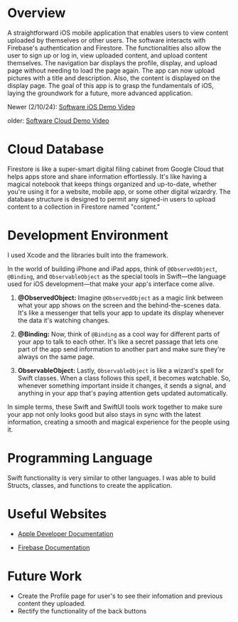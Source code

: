 # Overview

A straightforward iOS mobile application that enables users to view content uploaded by themselves or other users. 
The software interacts with Firebase's authentication and Firestore. 
The functionalities also allow the user to sign up or log in, view uploaded content, and upload content themselves.
The navigation bar displays the profile, display, and upload page without needing to load the page again.
The app can now upload pictures with a title and description. Also, the content is displayed on the display page.
The goal of this app is to grasp the fundamentals of iOS, laying the groundwork for a future, more advanced application.

Newer (2/10/24):
[Software iOS Demo Video](https://youtu.be/mWm6fLMwaHY)


older:
[Software Cloud Demo Video](https://www.youtube.com/watch?v=NsftkmrsIvc)

# Cloud Database

Firestore is like a super-smart digital filing cabinet from Google Cloud that helps apps store and share information effortlessly. 
It's like having a magical notebook that keeps things organized and up-to-date, whether you're using it for a website, mobile app, or some other digital wizardry.
The database structure is designed to permit any signed-in users to upload content to a collection in Firestore named "content."


# Development Environment

I used Xcode and the libraries built into the framework.

In the world of building iPhone and iPad apps, think of `@ObservedObject`, `@Binding`, and `ObservableObject` 
as the special tools in Swift—the language used for iOS development—that make your app's interface come alive.

1. **@ObservedObject:**
   Imagine `@ObservedObject` as a magic link between what your app shows on the screen and the behind-the-scenes data.
   It's like a messenger that tells your app to update its display whenever the data it's watching changes.

3. **@Binding:**
   Now, think of `@Binding` as a cool way for different parts of your app to talk to each other.
   It's like a secret passage that lets one part of the app send information to another part and make sure they're always on the same page.

5. **ObservableObject:**
   Lastly, `ObservableObject` is like a wizard's spell for Swift classes. When a class follows this spell, it becomes watchable.
   So, whenever something important inside it changes, it sends a signal, and anything in your app that's paying attention gets updated automatically.

In simple terms, these Swift and SwiftUI tools work together to make sure your app not only looks good but also stays in sync with the latest information, 
creating a smooth and magical experience for the people using it.

# Programming Language
Swift functionality is very similar to other languages. I was able to build Structs, classes, and functions to create the application.

# Useful Websites
- [Apple Developer Documentation](https://developer.apple.com/documentation/xcode/)


- [Firebase Documentation](https://firebase.google.com/docs?hl=en&authuser=0&_gl=1*j5rwrm*_ga*MjA2OTg2MjI3Ni4xNzAzOTIwMjc1*_ga_CW55HF8NVT*MTcwNjQxNzYwMS4xOS4xLjE3MDY0MjA1NjQuNTguMC4w)


# Future Work

- Create the Profile page for user's to see their infomation and previous content they uploaded.
- Rectify the functionality of the back buttons
